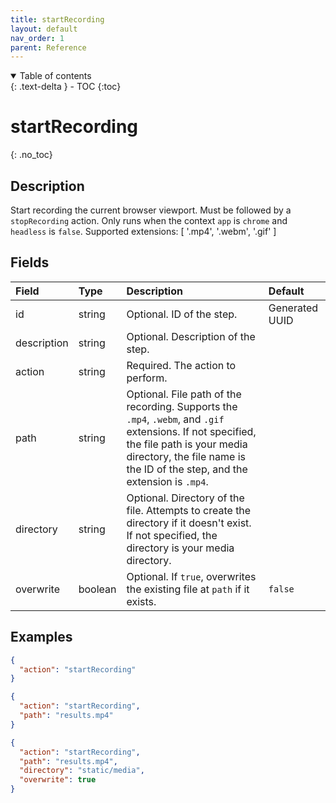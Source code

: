 ```yaml
---
title: startRecording
layout: default
nav_order: 1
parent: Reference
---
```


<details open markdown="block">
<summary>
Table of contents
</summary>
{: .text-delta }
- TOC
{:toc}
</details>

# startRecording
{: .no_toc}

## Description

Start recording the current browser viewport. Must be followed by a `stopRecording` action. Only runs when the context `app` is `chrome` and `headless` is `false`. Supported extensions: [ '.mp4', '.webm', '.gif' ]

## Fields

Field | Type | Description | Default
:-- | :-- | :-- | :--
id | string |  Optional. ID of the step. | Generated UUID
description | string |  Optional. Description of the step. | 
action | string |  Required. The action to perform. | 
path | string |  Optional. File path of the recording. Supports the `.mp4`, `.webm`, and `.gif` extensions. If not specified, the file path is your media directory, the file name is the ID of the step, and the extension is `.mp4`. | 
directory | string |  Optional. Directory of the file. Attempts to create the directory if it doesn't exist. If not specified, the directory is your media directory. | 
overwrite | boolean |  Optional. If `true`, overwrites the existing file at `path` if it exists. | `false`

## Examples

```json
{
  "action": "startRecording"
}
```

```json
{
  "action": "startRecording",
  "path": "results.mp4"
}
```

```json
{
  "action": "startRecording",
  "path": "results.mp4",
  "directory": "static/media",
  "overwrite": true
}
```
